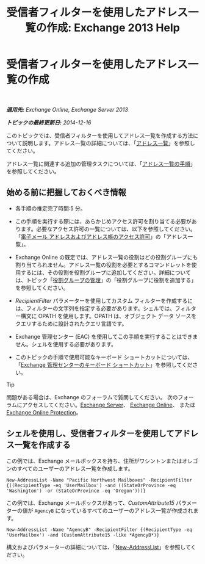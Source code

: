 ﻿---
title: '受信者フィルターを使用したアドレス一覧の作成: Exchange 2013 Help'
TOCTitle: 受信者フィルターを使用したアドレス一覧の作成
ms:assetid: 8eabea64-97c6-40af-b61c-9b6a125cbdf1
ms:mtpsurl: https://technet.microsoft.com/ja-jp/library/Bb123718(v=EXCHG.150)
ms:contentKeyID: 49896361
ms.date: 05/23/2018
mtps_version: v=EXCHG.150
ms.translationtype: MT
---

# 受信者フィルターを使用したアドレス一覧の作成

 

_**適用先:** Exchange Online, Exchange Server 2013_

_**トピックの最終更新日:** 2014-12-16_

このトピックでは、受信者フィルターを使用してアドレス一覧を作成する方法について説明します。アドレス一覧の詳細については、「[アドレス一覧](address-lists-exchange-2013-help.md)」を参照してください。

アドレス一覧に関連する追加の管理タスクについては、「[アドレス一覧の手順](address-list-procedures-exchange-2013-help.md)」を参照してください。

## 始める前に把握しておくべき情報

  - 各手順の推定完了時間:5 分。

  - この手順を実行する際には、あらかじめアクセス許可を割り当てる必要があります。必要なアクセス許可の一覧については、以下を参照してください。「[電子メール アドレスおよびアドレス帳のアクセス許可](email-address-and-address-book-permissions-exchange-2013-help.md)」の「アドレス一覧」。

  - Exchange Online の既定では、アドレス一覧の役割はどの役割グループにも割り当てられません。アドレス一覧の役割を必要とするコマンドレットを使用するには、その役割を役割グループに追加してください。詳細については、トピック「[役割グループの管理](manage-role-groups-exchange-2013-help.md)」の「役割グループに役割を追加する」を参照してください。

  - *RecipientFilter* パラメーターを使用してカスタム フィルターを作成するには、フィルターの文字列を指定する必要があります。シェルでは、フィルター構文に OPATH を使用します。OPATH は、オブジェクト データ ソースをクエリするために設計されたクエリ言語です。

  - Exchange 管理センター (EAC) を使用してこの手順を実行することはできません。シェルを使用する必要があります。

  - このトピックの手順で使用可能なキーボード ショートカットについては、「[Exchange 管理センターのキーボード ショートカット](keyboard-shortcuts-in-the-exchange-admin-center-exchange-online-protection-help.md)」を参照してください。


> [!TIP]
> 問題がある場合は、Exchange のフォーラムで質問してください。 次のフォーラムにアクセスしてください。<A href="https://go.microsoft.com/fwlink/p/?linkid=60612">Exchange Server</A>、 <A href="https://go.microsoft.com/fwlink/p/?linkid=267542">Exchange Online</A>、 または <A href="https://go.microsoft.com/fwlink/p/?linkid=285351">Exchange Online Protection</A>。



## シェルを使用し、受信者フィルターを使用してアドレス一覧を作成する

この例では、Exchange メールボックスを持ち、住所がワシントンまたはオレゴンのすべてのユーザーのアドレス一覧を作成します。

    New-AddressList -Name "Pacific Northwest Mailboxes" -RecipientFilter {((RecipientType -eq 'UserMailbox') -and ((StateOrProvince -eq 'Washington') -or (StateOrProvince -eq 'Oregon')))}

この例では、Exchange メールボックスがあって、*CustomAttribute15* パラメーターの値が `AgencyB` になっているすべてのユーザーのアドレス一覧が作成されます。

    New-AddressList -Name "AgencyB" -RecipientFilter {(RecipientType -eq 'UserMailbox') -and (CustomAttribute15 -like *AgencyB*)}

構文およびパラメーターの詳細については、「[New-AddressList](https://technet.microsoft.com/ja-jp/library/aa996912\(v=exchg.150\))」を参照してください。

